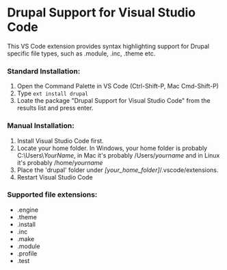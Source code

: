 # Drupal Support for Visual Studio Code

This VS Code extension provides syntax highlighting support for Drupal specific file types, such as .module, .inc, .theme etc.

### Standard Installation:

1. Open the Command Palette in VS Code (Ctrl-Shift-P, Mac Cmd-Shift-P)
2. Type `ext install drupal`
3. Loate the package "Drupal Support for Visual Studio Code" from the results list and press enter.

### Manual Installation:

1. Install Visual Studio Code first.
2. Locate your home folder. In Windows, your home folder is probably C:\Users\\*YourName*, in Mac it's probably /Users/*yourname* and in Linux it's probably /home/*yourname*
3. Place the 'drupal' folder under *[your_home_folder]*/.vscode/extensions.
4. Restart Visual Studio Code

### Supported file extensions:

* .engine 
* .theme 
* .install 
* .inc 
* .make 
* .module 
* .profile 
* .test
